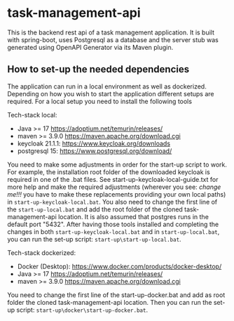 # task-management-api

This is the backend rest api of a task management application.
It is built with spring-boot, uses Postgresql as a database and the
server stub was generated using OpenAPI Generator via its Maven plugin.

## How to set-up the needed dependencies

The application can run in a local environment as well as dockerized.
Depending on how you wish to start the application different setups are required.
For a local setup you need to install the following tools

Tech-stack local:
- Java >= 17 https://adoptium.net/temurin/releases/
- maven >= 3.9.0 https://maven.apache.org/download.cgi
- keycloak 21.1.1: https://www.keycloak.org/downloads
- postgresql 15: https://www.postgresql.org/download/

You need to make some adjustments in order for the start-up script to work.
For example, the installation root folder of the downloaded keycloak is required in one of the .bat files.
See start-up-keycloak-local-guide.txt for more help and make the required adjustments (wherever you see: *change me!!!* you have to
make these replacements providing your own local paths) in `start-up-keycloak-local.bat`.
You also need to change the first line of the `start-up-local.bat` and add the root folder of the cloned
task-management-api location.
It is also assumed that postgres runs in the default port "5432".
After having those tools installed and completing the changes in both `start-up-keycloak-local.bat`
and in `start-up-local.bat`, you can run the set-up script:
`start-up\start-up-local.bat`.

Tech-stack dockerized:
- Docker (Desktop): https://www.docker.com/products/docker-desktop/
- Java >= 17 https://adoptium.net/temurin/releases/
- maven >= 3.9.0 https://maven.apache.org/download.cgi

You need to change the first line of the start-up-docker.bat and add as root folder the cloned
task-management-api location. Then you can run the set-up script:  `start-up\docker\start-up-docker.bat`.
